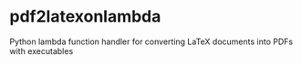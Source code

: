 # pdf2latexonlambda
Python lambda function handler for converting LaTeX documents into PDFs with executables
